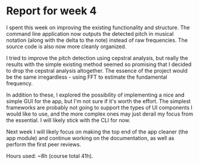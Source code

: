 # Report for week 4

I spent this week on improving the existing functionality and structure. The
command line application now outputs the detected pitch in musical notation
(along with the delta to the note) instead of raw frequencies. The source code
is also now more cleanly organized.

I tried to improve the pitch detection using cepstral analysis, but really the
results with the simple existing method seemed so promising that I decided to
drop the cepstral analysis altogether. The essence of the project would be the
same irregardless - using FFT to estimate the fundamental frequency.

In addition to these, I explored the possibility of implementing a nice and
simple GUI for the app, but I'm not sure if it's worth the effort. The simplest
frameworks are probably not going to support the types of UI components I would
like to use, and the more complex ones may just derail my focus from the
essential. I will likely stick with the CLI for now.

Next week I will likely focus on making the top end of the app cleaner (the app
module) and continue working on the documentation, as well as perform the first
peer reviews.

Hours used: ~8h (course total 41h).

